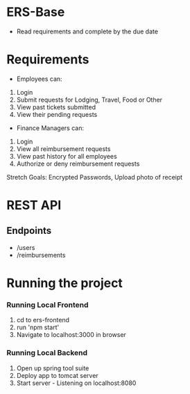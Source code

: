 # ERS-Base
- Read requirements and complete by the due date

# Requirements
- Employees can: 
1. Login
2. Submit requests for Lodging, Travel, Food or Other
3. View past tickets submitted
4. View their pending requests

- Finance Managers can:  
1. Login
2. View all reimbursement requests
3. View past history for all employees
4. Authorize or deny reimbursement requests

Stretch Goals: Encrypted Passwords, Upload photo of receipt

# REST API
## Endpoints
- /users
- /reimbursements


# Running the project
### Running Local Frontend
1. cd to ers-frontend
2. run 'npm start'
3. Navigate to localhost:3000 in browser

### Running Local Backend
1. Open up spring tool suite
2. Deploy app to tomcat server
3. Start server - Listening on localhost:8080